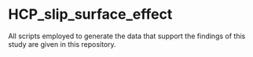 # HCP_slip_surface_effect
All scripts employed to generate the data that support the findings of this study are given in this repository. 

